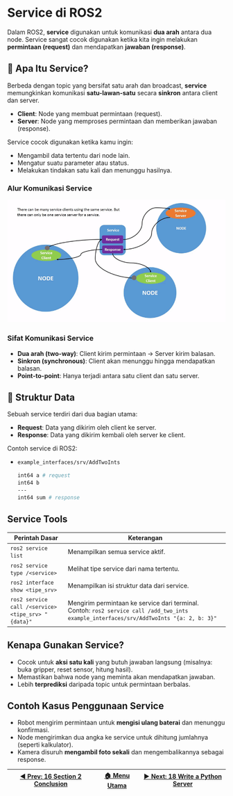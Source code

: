# Service di ROS2

Dalam ROS2, **service** digunakan untuk komunikasi **dua arah** antara dua node. Service sangat cocok digunakan ketika kita ingin melakukan **permintaan (request)** dan mendapatkan **jawaban (response)**.

## 📡 Apa Itu Service?

Berbeda dengan topic yang bersifat satu arah dan broadcast, **service** memungkinkan komunikasi **satu-lawan-satu** secara **sinkron** antara client dan server.

- **Client**: Node yang membuat permintaan (request).
- **Server**: Node yang memproses permintaan dan memberikan jawaban (response).

Service cocok digunakan ketika kamu ingin:

- Mengambil data tertentu dari node lain.
- Mengatur suatu parameter atau status.
- Melakukan tindakan satu kali dan menunggu hasilnya.

### Alur Komunikasi Service

![Service Diagram](/assets/service.gif)

### Sifat Komunikasi Service

- **Dua arah (two-way)**: Client kirim permintaan → Server kirim balasan.
- **Sinkron (synchronous)**: Client akan menunggu hingga mendapatkan balasan.
- **Point-to-point**: Hanya terjadi antara satu client dan satu server.

## 📁 Struktur Data

Sebuah service terdiri dari dua bagian utama:

- **Request**: Data yang dikirim oleh client ke server.
- **Response**: Data yang dikirim kembali oleh server ke client.

Contoh service di ROS2:

- `example_interfaces/srv/AddTwoInts`

    ```bash
    int64 a # request
    int64 b
    ---
    int64 sum # response
    ```

## Service Tools

| Perintah Dasar                                     | Keterangan                                                                                                                               |
| -------------------------------------------------- | ---------------------------------------------------------------------------------------------------------------------------------------- |
| `ros2 service list`                                | Menampilkan semua service aktif.                                                                                                         |
| `ros2 service type /<service>`                     | Melihat tipe service dari nama tertentu.                                                                                                 |
| `ros2 interface show <tipe_srv>`                   | Menampilkan isi struktur data dari service.                                                                                              |
| `ros2 service call /<service> <tipe_srv> "{data}"` | Mengirim permintaan ke service dari terminal. Contoh: `ros2 service call /add_two_ints example_interfaces/srv/AddTwoInts "{a: 2, b: 3}"` |

## Kenapa Gunakan Service?

- Cocok untuk **aksi satu kali** yang butuh jawaban langsung (misalnya: buka gripper, reset sensor, hitung hasil).
- Memastikan bahwa node yang meminta akan mendapatkan jawaban.
- Lebih **terprediksi** daripada topic untuk permintaan berbalas.

## Contoh Kasus Penggunaan Service

- Robot mengirim permintaan untuk **mengisi ulang baterai** dan menunggu konfirmasi.
- Node mengirimkan dua angka ke service untuk dihitung jumlahnya (seperti kalkulator).
- Kamera disuruh **mengambil foto sekali** dan mengembalikannya sebagai response.

| [◀️ Prev: 16 Section 2 Conclusion](/section2_topics/16_section2_conclusion) | [🏠 Menu Utama](/) | [▶️ Next: 18 Write a Python Server](../18_python_server/) |
| -------------------------------------------------------------------------- | ----------------- | -------------------------------------------------------- |